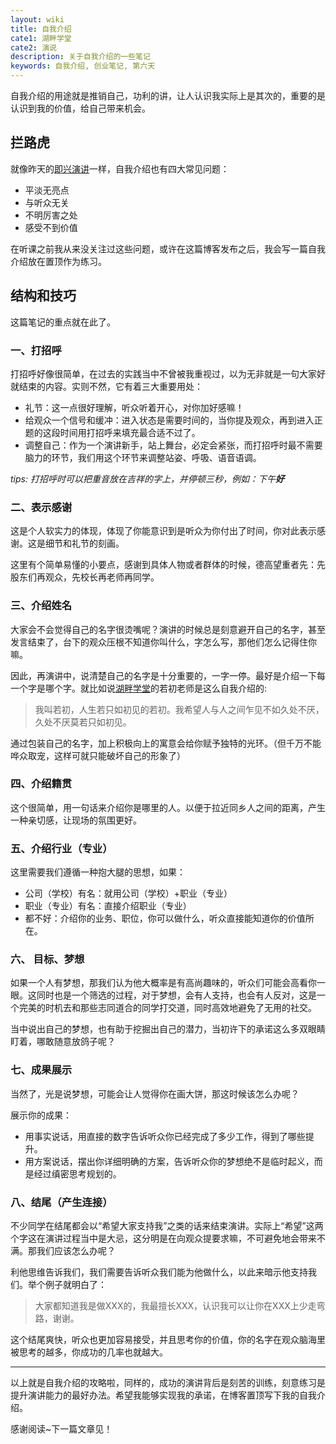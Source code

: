 ```yaml
---
layout: wiki
title: 自我介绍
cate1: 湖畔学堂
cate2: 演说
description: 关于自我介绍的一些笔记
keywords: 自我介绍, 创业笔记, 第六天
---
```



自我介绍的用途就是推销自己，功利的讲，让人认识我实际上是其次的，重要的是认识到我的价值，给自己带来机会。

## 拦路虎

就像昨天的[即兴演讲][1]一样，自我介绍也有四大常见问题：

- 平淡无亮点
- 与听众无关
- 不明厉害之处
- 感受不到价值

在听课之前我从来没关注过这些问题，或许在这篇博客发布之后，我会写一篇自我介绍放在置顶作为练习。

## 结构和技巧

这篇笔记的重点就在此了。

### 一、打招呼

打招呼好像很简单，在过去的实践当中不曾被我重视过，以为无非就是一句大家好就结束的内容。实则不然，它有着三大重要用处：

- 礼节：这一点很好理解，听众听着开心，对你加好感嘛！
- 给观众一个信号和缓冲：进入状态是需要时间的，当你提及观众，再到进入正题的这段时间用打招呼来填充最合适不过了。
- 调整自己：作为一个演讲新手，站上舞台，必定会紧张，而打招呼时最不需要脑力的环节，我们用这个环节来调整站姿、呼吸、语音语调。

*tips: 打招呼时可以把重音放在吉祥的字上，并停顿三秒，例如：下午**好***

### 二、表示感谢

这是个人软实力的体现，体现了你能意识到是听众为你付出了时间，你对此表示感谢。这是细节和礼节的刻画。

这里有个简单易懂的小要点，感谢到具体人物或者群体的时候，德高望重者先：先股东们再观众，先校长再老师再同学。

### 三、介绍姓名

大家会不会觉得自己的名字很烫嘴呢？演讲的时候总是刻意避开自己的名字，甚至发言结束了，台下的观众压根不知道你叫什么，字怎么写，那他们怎么记得住你嘛。

因此，再演讲中，说清楚自己的名字是十分重要的，一字一停。最好是介绍一下每一个字是哪个字。就比如说[湖畔学堂][2]的若初老师是这么自我介绍的:

> 我叫若初，人生若只如初见的若初。我希望人与人之间乍见不如久处不厌，久处不厌莫若只如初见。

通过包装自己的名字，加上积极向上的寓意会给你赋予独特的光环。（但千万不能哗众取宠，这样可就只能破坏自己的形象了）

### 四、介绍籍贯

这个很简单，用一句话来介绍你是哪里的人。以便于拉近同乡人之间的距离，产生一种亲切感，让现场的氛围更好。

### 五、介绍行业（专业）

这里需要我们遵循一种抱大腿的思想，如果：
- 公司（学校）有名：就用公司（学校）+职业（专业）
- 职业（专业）有名：直接介绍职业（专业）
- 都不好：介绍你的业务、职位，你可以做什么，听众直接能知道你的价值所在。

### 六、 目标、梦想

如果一个人有梦想，那我们认为他大概率是有高尚趣味的，听众们可能会高看你一眼。这同时也是一个筛选的过程，对于梦想，会有人支持，也会有人反对，这是一个完美的时机去和那些志同道合的同学打交道，同时高效地避免了无用的社交。

当中说出自己的梦想，也有助于挖掘出自己的潜力，当初许下的承诺这么多双眼睛盯着，哪敢随意放鸽子呢？

### 七、成果展示

当然了，光是说梦想，可能会让人觉得你在画大饼，那这时候该怎么办呢？

展示你的成果：
- 用事实说话，用直接的数字告诉听众你已经完成了多少工作，得到了哪些提升。
- 用方案说话，摆出你详细明确的方案，告诉听众你的梦想绝不是临时起义，而是经过缜密思考规划的。

### 八、结尾（产生连接）

不少同学在结尾都会以“希望大家支持我”之类的话来结束演讲。实际上“希望”这两个字这在演讲过程当中是大忌，这分明是在向观众提要求嘛，不可避免地会带来不满。那我们应该怎么办呢？

利他思维告诉我们，我们需要告诉听众我们能为他做什么，以此来暗示他支持我们。举个例子就明白了：

> 大家都知道我是做XXX的，我最擅长XXX，认识我可以让你在XXX上少走弯路，谢谢。

这个结尾爽快，听众也更加容易接受，并且思考你的价值，你的名字在观众脑海里被思考的越多，你成功的几率也就越大。

---

以上就是自我介绍的攻略啦，同样的，成功的演讲背后是刻苦的训练，刻意练习是提升演讲能力的最好办法。希望我能够实现我的承诺，在博客置顶写下我的自我介绍。

感谢阅读~下一篇文章见！



[1]: /wiki/how_to_impromptu_speech/
[2]: https://www.hupanxuetang.com/